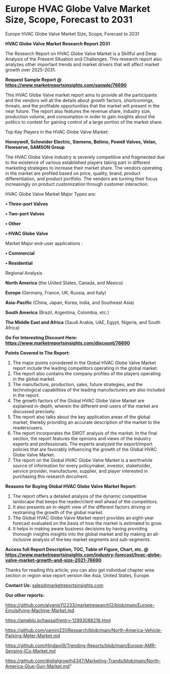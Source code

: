 # Europe HVAC Globe Valve Market Size, Scope, Forecast to 2031
Europe HVAC Globe Valve Market Size, Scope, Forecast to 2031

<strong>HVAC Globe Valve Market Research Report 2031</strong>

The Research Report on HVAC Globe Valve Market is a Skillful and Deep Analysis of the Present Situation and Challenges. This research report also analyzes other important trends and market drivers that will affect market growth over 2025-2031.

<strong>Request Sample Report @ <a href=https://www.marketreportsinsights.com/sample/76690>https://www.marketreportsinsights.com/sample/76690</a></strong>

This HVAC Globe Valve market report aims to provide all the participants and the vendors will all the details about growth factors, shortcomings, threats, and the profitable opportunities that the market will present in the near future. The report also features the revenue share, industry size, production volume, and consumption in order to gain insights about the politics to contest for gaining control of a large portion of the market share.

Top Key Players in the HVAC Globe Valve Market:

<strong>Honeywell, Schneider Electric, Siemens, Belimo, Powell Valves, Velan, Flowserve, SAMSON Group</strong>

The HVAC Globe Valve Industry is severely competitive and fragmented due to the existence of various established players taking part in different marketing strategies to increase their market share. The vendors operating in the market are profiled based on price, quality, brand, product differentiation, and product portfolio. The vendors are turning their focus increasingly on product customization through customer interaction.

HVAC Globe Valve Market Major Types are:

<strong>• Three-port Valves

• Two-port Valves

• Other

• HVAC Globe Valve</strong>

Market Major end-user applications :

<strong>• Commercial

• Residential</strong>

Regional Analysis

</u><strong><b>North America</b></strong> (the United States, Canada, and Mexico)

<strong><b>Europe </b></strong>(Germany, France, UK, Russia, and Italy)

<strong><b>Asia-Pacific</b></strong> (China, Japan, Korea, India, and Southeast Asia)

<strong><b>South America</b></strong> (Brazil, Argentina, Colombia, etc.)

<strong><b>The Middle East and Africa</b></strong> (Saudi Arabia, UAE, Egypt, Nigeria, and South Africa)

<strong>Go For Interesting Discount Here: <a href=https://www.marketreportsinsights.com/discount/76690>https://www.marketreportsinsights.com/discount/76690</a></strong>

<strong>Points Covered in The Report:</strong>
<ol>
  <li>The major points considered in the Global HVAC Globe Valve Market report include the leading competitors operating in the global market.</li>
  <li>The report also contains the company profiles of the players operating in the global market.</li>
  <li>The manufacture, production, sales, future strategies, and the technological capabilities of the leading manufacturers are also included in the report.</li>
  <li>The growth factors of the Global HVAC Globe Valve Market are explained in-depth, wherein the different end-users of the market are discussed precisely.</li>
  <li>The report also talks about the key application areas of the global market, thereby providing an accurate description of the market to the readers/users.</li>
  <li>The report incorporates the SWOT analysis of the market. In the final section, the report features the opinions and views of the industry experts and professionals. The experts analyzed the export/import policies that are favorably influencing the growth of the Global HVAC Globe Valve Market.</li>
  <li>The report on the Global HVAC Globe Valve Market is a worthwhile source of information for every policymaker, investor, stakeholder, service provider, manufacturer, supplier, and player interested in purchasing this research document.</li>
</ol>
<strong>Reasons for Buying Global HVAC Globe Valve Market Report:</strong>

<ol>
  <li>The report offers a detailed analysis of the dynamic competitive landscape that keeps the reader/client well ahead of the competitors.</li>
  <li>It also presents an in-depth view of the different factors driving or restraining the growth of the global market.</li>
  <li>The Global HVAC Globe Valve Market report provides an eight-year forecast evaluated on the basis of how the market is estimated to grow.</li>
  <li>It helps in making aware business decisions by having providing thorough insights insights into the global market and by making an all-inclusive analysis of the key market segments and sub-segments.</li>
</ol>
<strong>Access full Report Description, TOC, Table of Figure, Chart, etc. @ <a href=https://www.marketreportsinsights.com/industry-forecast/hvac-globe-valve-market-growth-and-size-2021-76690>https://www.marketreportsinsights.com/industry-forecast/hvac-globe-valve-market-growth-and-size-2021-76690</a></strong>


Thanks for reading this article; you can also get individual chapter wise section or region wise report version like Asia, United States, Europe.

<strong>Contact Us:</strong>
sales@marketreportsinsights.com

<strong>Our other reports:</strong>

<a href=https://github.com/alyanis112233/marketresearch12/blob/main/Europe-Emulsifying-Machine-Market.md>https://github.com/alyanis112233/marketresearch12/blob/main/Europe-Emulsifying-Machine-Market.md</a>

<a href=https://ameblo.jp/haqsaif/entry-12893088218.html>https://ameblo.jp/haqsaif/entry-12893088218.html</a>

<a href=https://github.com/yamini231/Research/blob/main/North-America-Vehicle-Parking-Meter-Market.md>https://github.com/yamini231/Research/blob/main/North-America-Vehicle-Parking-Meter-Market.md</a>

<a href=https://github.com/Hindavii9/Trending-Reports/blob/main/Europe-AMR-Sensing-ICs-Market.md>https://github.com/Hindavii9/Trending-Reports/blob/main/Europe-AMR-Sensing-ICs-Market.md</a>

<a href=https://github.com/digitalgrowth4347/Marketing-Trands/blob/main/North-America-Glue-Gun-Market.md>https://github.com/digitalgrowth4347/Marketing-Trands/blob/main/North-America-Glue-Gun-Market.md</a>"
